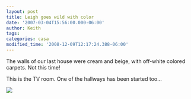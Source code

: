 ```yaml
---
layout: post
title: Leigh goes wild with color
date: '2007-03-04T15:56:00.000-06:00'
author: Keith
tags:
categories: casa
modified_time: '2008-12-09T12:17:24.388-06:00'
---
```

The walls of our last house were cream and beige, with off-white colored
carpets. Not this time!

This is the TV room. One of the hallways has been started too...

[![]({{site.baseurl}}/assets/images/IMG_3963.JPG)]({{site.baseurl}}/assets/images/IMG_3963.JPG)
